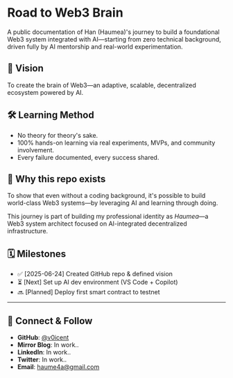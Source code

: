 # Road to Web3 Brain

A public documentation of Han (Haumea)'s journey to build a foundational Web3 system integrated with AI—starting from zero technical background, driven fully by AI mentorship and real-world experimentation.

## 🧠 Vision

To create the brain of Web3—an adaptive, scalable, decentralized ecosystem powered by AI.

## 🛠️ Learning Method

- No theory for theory's sake.
- 100% hands-on learning via real experiments, MVPs, and community involvement.
- Every failure documented, every success shared.

## 📌 Why this repo exists

To show that even without a coding background, it's possible to build world-class Web3 systems—by leveraging AI and learning through doing.

This journey is part of building my professional identity as *Haumea*—a Web3 system architect focused on AI-integrated decentralized infrastructure.

## 🗓️ Milestones

- ✅ [2025-06-24] Created GitHub repo & defined vision
- ⏳ [Next] Set up AI dev environment (VS Code + Copilot)
- 🔜 [Planned] Deploy first smart contract to testnet

---

## 🔗 Connect & Follow

- **GitHub**: [@v0icent](https://github.com/v0icent)
- **Mirror Blog**: In work..
- **LinkedIn**: In work..
- **Twitter**: In work..
- **Email**: [haume4a@gmail.com](mailto:haume4a@gmail.com)
